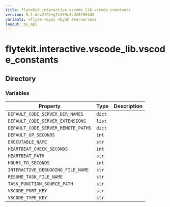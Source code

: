 ```yaml
---
title: flytekit.interactive.vscode_lib.vscode_constants
version: 0.1.dev2192+g7c539c3.d20250403
variants: +flyte +byoc +byok +serverless
layout: py_api
---
```


# flytekit.interactive.vscode_lib.vscode_constants

## Directory

### Variables

| Property | Type | Description |
|-|-|-|
| `DEFAULT_CODE_SERVER_DIR_NAMES` | `dict` |  |
| `DEFAULT_CODE_SERVER_EXTENSIONS` | `list` |  |
| `DEFAULT_CODE_SERVER_REMOTE_PATHS` | `dict` |  |
| `DEFAULT_UP_SECONDS` | `int` |  |
| `EXECUTABLE_NAME` | `str` |  |
| `HEARTBEAT_CHECK_SECONDS` | `int` |  |
| `HEARTBEAT_PATH` | `str` |  |
| `HOURS_TO_SECONDS` | `int` |  |
| `INTERACTIVE_DEBUGGING_FILE_NAME` | `str` |  |
| `RESUME_TASK_FILE_NAME` | `str` |  |
| `TASK_FUNCTION_SOURCE_PATH` | `str` |  |
| `VSCODE_PORT_KEY` | `str` |  |
| `VSCODE_TYPE_KEY` | `str` |  |

